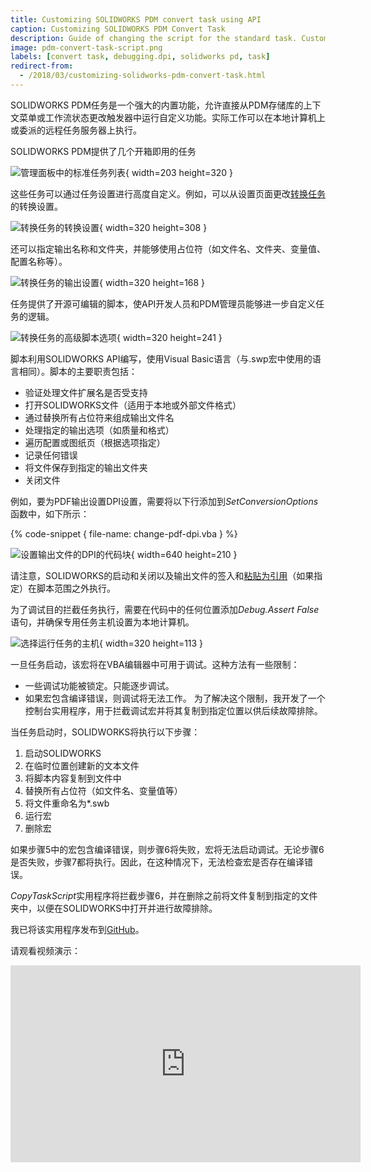```yaml
---
title: Customizing SOLIDWORKS PDM convert task using API
caption: Customizing SOLIDWORKS PDM Convert Task
description: Guide of changing the script for the standard task. Custom utility to simplify the debugging of the PDM tasks
image: pdm-convert-task-script.png
labels: [convert task, debugging.dpi, solidworks pd, task]
redirect-from:
  - /2018/03/customizing-solidworks-pdm-convert-task.html
---
```


SOLIDWORKS PDM任务是一个强大的内置功能，允许直接从PDM存储库的上下文菜单或工作流状态更改触发器中运行自定义功能。实际工作可以在本地计算机上或委派的远程任务服务器上执行。

SOLIDWORKS PDM提供了几个开箱即用的任务

![管理面板中的标准任务列表](standard-sw-pdm-tasks.png){ width=203 height=320 }

这些任务可以通过任务设置进行高度自定义。例如，可以从设置页面更改[转换任务](https://help.solidworks.com/2017/english/enterprisepdm/admin/t_configure_convert.htm)的转换设置。

![转换任务的转换设置](convert-task-conversion-settings.png){ width=320 height=308 }

还可以指定输出名称和文件夹，并能够使用占位符（如文件名、文件夹、变量值、配置名称等）。

![转换任务的输出设置](convert-task-output-settings.png){ width=320 height=168 }

任务提供了开源可编辑的脚本，使API开发人员和PDM管理员能够进一步自定义任务的逻辑。

![转换任务的高级脚本选项](pdm-convert-task-script.png){ width=320 height=241 }

脚本利用SOLIDWORKS API编写，使用Visual Basic语言（与.swp宏中使用的语言相同）。脚本的主要职责包括：

* 验证处理文件扩展名是否受支持
* 打开SOLIDWORKS文件（适用于本地或外部文件格式）
* 通过替换所有占位符来组成输出文件名
* 处理指定的输出选项（如质量和格式）
* 遍历配置或图纸页（根据选项指定）
* 记录任何错误
* 将文件保存到指定的输出文件夹
* 关闭文件

例如，要为PDF输出设置DPI设置，需要将以下行添加到*SetConversionOptions*函数中，如下所示：

{% code-snippet { file-name: change-pdf-dpi.vba } %}

![设置输出文件的DPI的代码块](set-dpi-output.png){ width=640 height=210 }

请注意，SOLIDWORKS的启动和关闭以及输出文件的签入和[粘贴为引用](https://help.solidworks.com/2012/english/enterprisepdm/fileexplorer/t_Creating_a_Topic_Reference.htm)（如果指定）在脚本范围之外执行。

为了调试目的拦截任务执行，需要在代码中的任何位置添加*Debug.Assert False*语句，并确保专用任务主机设置为本地计算机。

![选择运行任务的主机](pdm-task-host.png){ width=320 height=113 }

一旦任务启动，该宏将在VBA编辑器中可用于调试。这种方法有一些限制：

* 一些调试功能被锁定。只能逐步调试。
* 如果宏包含编译错误，则调试将无法工作。
为了解决这个限制，我开发了一个控制台实用程序，用于拦截调试宏并将其复制到指定位置以供后续故障排除。

当任务启动时，SOLIDWORKS将执行以下步骤：

1. 启动SOLIDWORKS
1. 在临时位置创建新的文本文件
1. 将脚本内容复制到文件中
1. 替换所有占位符（如文件名、变量值等）
1. 将文件重命名为*.swb
1. 运行宏
1. 删除宏

如果步骤5中的宏包含编译错误，则步骤6将失败，宏将无法启动调试。无论步骤6是否失败，步骤7都将执行。因此，在这种情况下，无法检查宏是否存在编译错误。

*CopyTaskScript*实用程序将拦截步骤6，并在删除之前将文件复制到指定的文件夹中，以便在SOLIDWORKS中打开并进行故障排除。

我已将该实用程序发布到[GitHub](https://github.com/codestackdev/pdm-copy-task-script)。

请观看视频演示：

<center>
  <iframe allow="autoplay; encrypted-media" allowfullscreen="" frameborder="0"
    width="560" height="315" src="https://www.youtube.com/embed/kNRbmTDAyBA">
  </iframe>
</center>